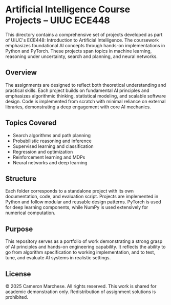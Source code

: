 # Artificial Intelligence Course Projects – UIUC ECE448

This directory contains a comprehensive set of projects developed as part of UIUC's ECE448: Introduction to Artificial Intelligence. The coursework emphasizes foundational AI concepts through hands-on implementations in Python and PyTorch. These projects span topics in machine learning, reasoning under uncertainty, search and planning, and neural networks.

## Overview

The assignments are designed to reflect both theoretical understanding and practical skills. Each project builds on fundamental AI principles and emphasizes algorithmic thinking, statistical modeling, and scalable software design. Code is implemented from scratch with minimal reliance on external libraries, demonstrating a deep engagement with core AI mechanics.

## Topics Covered

- Search algorithms and path planning  
- Probabilistic reasoning and inference  
- Supervised learning and classification  
- Regression and optimization  
- Reinforcement learning and MDPs  
- Neural networks and deep learning  

## Structure

Each folder corresponds to a standalone project with its own documentation, code, and evaluation script. Projects are implemented in Python and follow modular and reusable design patterns. PyTorch is used for deep learning components, while NumPy is used extensively for numerical computation.

## Purpose

This repository serves as a portfolio of work demonstrating a strong grasp of AI principles and hands-on engineering capability. It reflects the ability to go from algorithm specification to working implementation, and to test, tune, and evaluate AI systems in realistic settings.

## License

© 2025 Cameron Marchese. All rights reserved. This work is shared for academic demonstration only. Redistribution of assignment solutions is prohibited.